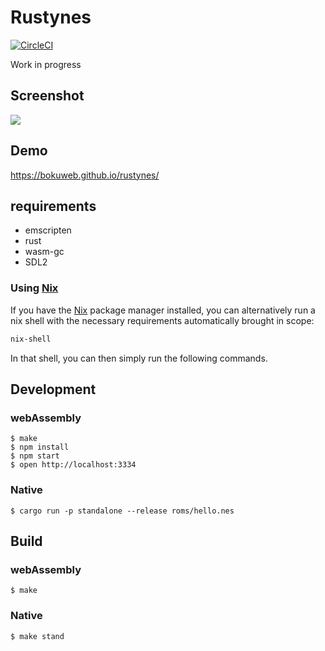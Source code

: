 # Rustynes

[![CircleCI](https://circleci.com/gh/bokuweb/rustynes.svg?style=svg)](https://circleci.com/gh/bokuweb/rustynes)

Work in progress

## Screenshot

<img src="https://github.com/bokuweb/flownes/blob/master/docs/screenshot.png?raw=true" />

## Demo

https://bokuweb.github.io/rustynes/

## requirements

- emscripten
- rust
- wasm-gc
- SDL2

### Using [Nix]

If you have the [Nix] package manager installed, you can alternatively run a nix shell with the necessary requirements automatically brought in scope:

``` sh
nix-shell
```

In that shell, you can then simply run the following commands.

[Nix]: https://nixos.org/nix/

## Development

### webAssembly
```
$ make
$ npm install
$ npm start
$ open http://localhost:3334
```

### Native

```
$ cargo run -p standalone --release roms/hello.nes
```

## Build

### webAssembly
```
$ make
```

### Native

```
$ make stand